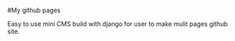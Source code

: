 #My github pages 


Easy to use mini CMS build with django for user to make mulit pages github site.
